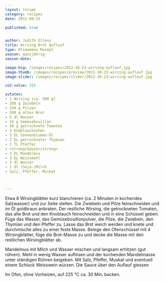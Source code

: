 ```yaml
---
layout: recipe
category: recipes
date: 2012-09-23

published: true


author: Judith Ellens
title: Wirsing Brot Auflauf
type: Klimamenu Rezept
season: ganzjährig-
season-date:

image-big: /images/recipes/2012-10-23-wirsing-auflauf.jpg
image-thumb: /images/recipes/preview/2012-10-23-wirsing-auflauf.jpg
image-slider: /images/recipes/slider/2012-10-23-wirsing-auflauf.jpg

co2-value: 315 

zutaten:
- 1 Wirsing (ca. 500 g) 
- 200 g Zwiebeln 
- 150 g Pilzen 
- 300 g altes Brot 
- 5 dl Wasser 
- 15 g Gemüsebouillon 
- 50 g getrocknete Tomaten 
- 2 Knoblauchzehen 
- 3 EL Sonnenblumen-Öl 
- 2 EL getrockneter Thymian 
- 1 TL Pfeffer 
- <strong>Sauce</strong>
- 3 EL Mandelmus 
- 3 EL Weissmehl 
- 3 dl Wasser 
- 1 dl (Soja-)Milch 
- Salz, Pfeffer, Muskat 



---
```



Etwa 8 Wirsingblätter kurz blanchieren (ca. 2 Minuten in kochendes Salzwasser) und zur Seite stellen. 
Die Zwiebeln und Pilze feinschneiden und im Öl goldbraun anbraten. Der restliche Wirsing, die getrockneten Tomaten, das alte Brot und den Knoblauch feinschneiden und in eine Schüssel geben. Füge das Wasser, das Gemüsebouillonpulver, die Pilze, die Zwiebeln, den Thymian und den Pfeffer zu. Lasse das Brot weich werden und knete und durchmische alles zu einer feste Masse. Belege den Ofenschüssel mit 4 Wirsingblätter, füge die Brot-Masse zu und decke die Masse mit den restlichen Wirsingblätter ab.

Mandelmus mit Milch und Wasser mischen und langsam erhitzen (gut rühren). Mehl in wenig Wasser auflösen
und der kochenden Mandelmasse unter ständigen Rühren beigeben. Mit Salz, Pfeffer, Muskat und eventuell einem Schluck Weisswein würzen. Die Sauce über den Auflauf giessen

Im Ofen, ohne Vorheizen, auf 225 °C ca. 30 Min. backen.